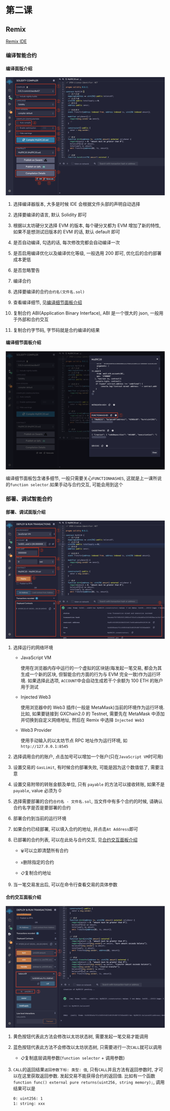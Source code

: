 # 第二课

## Remix

[Remix IDE](http://remix.ethereum.org/)

### 编译智能合约

#### 编译面版介绍

![](../img/06.png)

1. 选择编译器版本, 大多是时候 IDE 会根据文件头部的声明自动选择

2. 选择要编译的语言, 默认 Solidity 即可

3. 根据以太坊硬分叉选择 EVM 的版本, 每个硬分叉都为 EVM 增加了新的特性, 如果不是想测试旧版本的 EVM 的话, 默认 default 即可

4. 是否自动编译, 勾选的话, 每次修改完都会自动编译一次

5. 是否启用编译优化以及编译优化等级, 一般选用 200 即可, 优化后的合约部署成本更低

6. 是否忽略警告

7. 编译合约

8. 选择要编译的合约`合约名(文件名.sol)`

9. 查看编译细节, 见[编译细节面板介绍](#编译细节面板介绍)

10. 复制合约 ABI(Application Binary Interface), ABI 是一个很大的 json, 一般用于外部和合约交互

11. 复制合约字节码, 字节码就是合约编译的结果

#### 编译细节面板介绍

![](../img/07.png)

编译细节面板包含诸多细节, 一般只需要关心`FUNCTIONHASHES`, 这就是上一课所说的`function selector`.如果手动与合约交互, 可能会用到这个

### 部署、调试智能合约

#### 部署、调试面版介绍

![](../img/08.png)

1. 选择运行的网络环境

   - JavaScript VM

     使用在浏览器内存中运行的一个虚拟的区块链(每发起一笔交易, 都会为其生成一个新的区块, 但智能合约方面的行为与 EVM 完全一致)作为运行环境. 如果选择此选项, `ACCOUNT`中会自动生成若干个余额为 100 ETH 的账户用于测试

   - Injected Web3

     使用浏览器中的 Web3 插件(一般是 MetaMask)当前的环境作为运行环境. 比如, 如果要链接到 GXChain2.0 的 Testnet, 需要先在 MetaMask 中添加并切换到自定义网络地址, 然后在 Remix 中选择 `Injected Web3`

   - Web3 Provider

     使用手动输入的以太坊节点 RPC 地址作为运行环境, 如 `http://127.0.0.1:8545`

2. 选择调用合约的账户, 点击加号可以增加一个账户(只在`JavaScript VM`时可用)

3. 设置交易的 `GasLimit`, 有时候合约部署失败, 可能是因为这个数值低了, 需要注意

4. 设置交易附带的转账金额及单位, 只有 `payable` 的方法可以接收转账, 如果不是 `payable`, value 必须为 0

5. 选择需要部署的合约`合约名 - 文件名.sol`, 当文件中有多个合约的时候, 请确认合约名字是否是要部署的合约

6. 部署合约到当前的运行环境

7. 如果合约已经部署, 可以填入合约的地址, 并点击`At Address`即可

8. 已部署的合约列表, 可以在此处与合约交互, 见[合约交互面板介绍](#合约交互面板介绍)

   - `🗑️`可以立即清楚所有合约

   - `x`删除指定的合约

   - `📋`复制合约地址

9. 当一笔交易发出后, 可以在命令行查看交易的具体参数

#### 合约交互面板介绍

![](../img/09.png)

1.  黄色按钮代表此方法会修改以太坊状态树, 需要发起一笔交易才能调用

2.  蓝色按钮代表此方法不会修改以太坊状态树, 只需要进行一次`CALL`就可以调用

    - `📋`复制底层调用参数(`function selector` + 调用参数)

3.  `CALL`的返回结果`返回参数下标: 类型: 值`, 只有`CALL`并且方法有返回参数时, 才可以在这里获取返回参数. 发起交易不能获得合约的返回值. 比如有一个函数`function func() external pure returns(uint256, string memory);`, 调用结果可以是

    ```
    0: uint256: 1
    1: string: xxx
    ```
